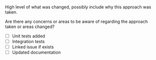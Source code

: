 <!-- Please read CONTRIBUTING.md -->

High level of what was changed, possibly include why this approach was taken.

Are there any concerns or areas to be aware of regarding the approach taken or areas changed?

- [ ] Unit tests added
- [ ] Integration tests
- [ ] Linked issue if exists
- [ ] Updated documentation
